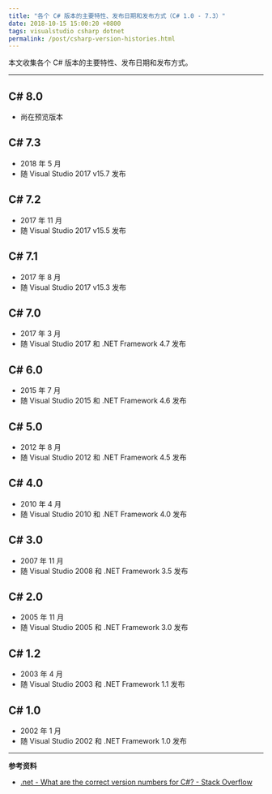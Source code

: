 ```yaml
---
title: "各个 C# 版本的主要特性、发布日期和发布方式（C# 1.0 - 7.3）"
date: 2018-10-15 15:00:20 +0800
tags: visualstudio csharp dotnet
permalink: /post/csharp-version-histories.html
---
```


本文收集各个 C# 版本的主要特性、发布日期和发布方式。

---

## C# 8.0

- 尚在预览版本

## C# 7.3

- 2018 年 5 月
- 随 Visual Studio 2017 v15.7 发布

## C# 7.2

- 2017 年 11 月
- 随 Visual Studio 2017 v15.5 发布

## C# 7.1

- 2017 年 8 月
- 随 Visual Studio 2017 v15.3 发布

## C# 7.0

- 2017 年 3 月
- 随 Visual Studio 2017 和 .NET Framework 4.7 发布

## C# 6.0

- 2015 年 7 月
- 随 Visual Studio 2015 和 .NET Framework 4.6 发布

## C# 5.0

- 2012 年 8 月
- 随 Visual Studio 2012 和 .NET Framework 4.5 发布

## C# 4.0

- 2010 年 4 月
- 随 Visual Studio 2010 和 .NET Framework 4.0 发布

## C# 3.0

- 2007 年 11 月
- 随 Visual Studio 2008 和 .NET Framework 3.5 发布

## C# 2.0

- 2005 年 11 月
- 随 Visual Studio 2005 和 .NET Framework 3.0 发布

## C# 1.2

- 2003 年 4 月
- 随 Visual Studio 2003 和 .NET Framework 1.1 发布

## C# 1.0

- 2002 年 1 月
- 随 Visual Studio 2002 和 .NET Framework 1.0 发布

---

**参考资料**

- [.net - What are the correct version numbers for C#? - Stack Overflow](https://stackoverflow.com/a/247623/6233938)

